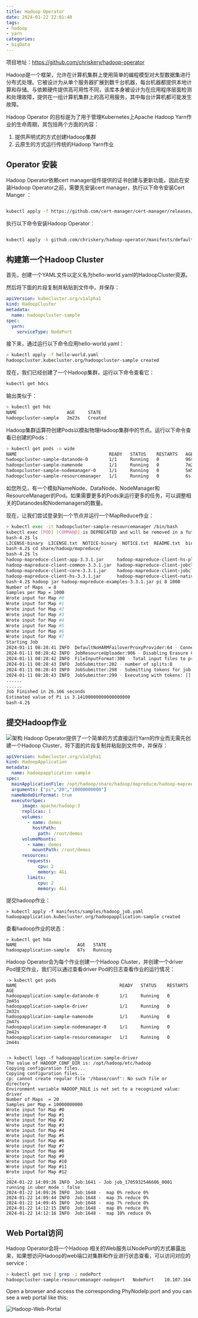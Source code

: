 ```yaml
---
title: Hadoop Operator
date: 2024-01-22 22:01:48
tags:
- hadoop
- yarn
categories:
- bigData
---
```

项目地址：https://github.com/chriskery/hadoop-operator

Hadoop是一个框架，允许在计算机集群上使用简单的编程模型对大型数据集进行分布式处理。它被设计为从单个服务器扩展到数千台机器，每台机器都提供本地计算和存储。与依赖硬件提供高可用性不同，该库本身被设计为在应用程序层面检测和处理故障，提供在一组计算机集群上的高可用服务，其中每台计算机都可能发生故障。


Hadoop Operator 的目标是为了用于管理Kubernetes上Apache Hadoop Yarn作业的生命周期，其包括两个方面的内容：
1. 提供声明式的方式创建Hadoop集群
2. 云原生的方式运行传统的Hadoop Yarn作业


## Operator 安装
Hadoop Operator依赖cert manager组件提供的证书创建与更新功能，因此在安装Hadoop Operator之前，需要先安装cert manager，执行以下命令安装Cert Manger ：

```bash

kubectl apply -f https://github.com/cert-manager/cert-manager/releases/download/v1.13.3/cert-manager.yaml

```

执行以下命令安装Hadoop  Operator：
```bash

kubectl apply -k github.com/chriskery/hadoop-operator/manifests/default

```

## 构建第一个Hadoop Cluster

首先，创建一个YAML文件以定义名为hello-world.yaml的HadoopCluster资源。

然后将下面的片段复制并粘贴到文件中，并保存：


```yaml
apiVersion: kubecluster.org/v1alpha1
kind: HadoopCluster
metadata:
  name: hadoopcluster-sample
spec:
  yarn:
    serviceType: NodePort
```

接下来，通过运行以下命令应用hello-world.yaml：
```bash
> kubectl apply -f hello-world.yaml                                                                                   
hadoopcluster.kubecluster.org/hadoopcluster-sample created
```

现在，我们已经创建了一个Hadoop集群，运行以下命令查看它：
```bash
kubectl get hdcs
```

输出类似于：
```bash
> kubectl get hdc                                             
NAME                   AGE     STATE
hadoopcluster-sample   2m23s   Created
```

Hadoop集群运算符创建Pods以模拟物理Hadoop集群中的节点。运行以下命令查看已创建的Pods：
```bash
> kubectl get pods -o wide
NAME                                   READY   STATUS    RESTARTS   AGE     IP               NODE   NOMINATED NODE   READINESS GATES
hadoopcluster-sample-datanode-0        1/1     Running   0          96s     10.244.0.100     k8s    <none>           <none>
hadoopcluster-sample-namenode          1/1     Running   0          7m25s   10.244.0.96      k8s    <none>           <none>
hadoopcluster-sample-nodemanager-0     1/1     Running   0          5m55s   10.244.0.99      k8s    <none>           <none>
hadoopcluster-sample-resourcemanager   1/1     Running   0          6s      10.244.0.101     k8s    <none>           <none>
```

如您所见，有一个模拟NameNode、DataNode、NodeManager和ResourceManager的Pod。如果需要更多的Pods来运行更多的任务，可以调整相关的Datanodes和Nodemanagers的数量。

现在，让我们尝试登录到一个节点并运行一个MapReduce作业：

```bash
> kubectl exec -it hadoopcluster-sample-resourcemanager /bin/bash
kubectl exec [POD] [COMMAND] is DEPRECATED and will be removed in a future version. Use kubectl exec [POD] -- [COMMAND] instead.
bash-4.2$ ls
LICENSE-binary  LICENSE.txt  NOTICE-binary  NOTICE.txt  README.txt  bin  etc  include  lib  libexec  licenses-binary  sbin  share
bash-4.2$ cd share/hadoop/mapreduce/
bash-4.2$ ls         
hadoop-mapreduce-client-app-3.3.1.jar     hadoop-mapreduce-client-hs-plugins-3.3.1.jar       hadoop-mapreduce-client-shuffle-3.3.1.jar   lib-examples
hadoop-mapreduce-client-common-3.3.1.jar  hadoop-mapreduce-client-jobclient-3.3.1-tests.jar  hadoop-mapreduce-client-uploader-3.3.1.jar  sources
hadoop-mapreduce-client-core-3.3.1.jar    hadoop-mapreduce-client-jobclient-3.3.1.jar        hadoop-mapreduce-examples-3.3.1.jar
hadoop-mapreduce-client-hs-3.3.1.jar      hadoop-mapreduce-client-nativetask-3.3.1.jar       jdiff
bash-4.2$ hadoop jar hadoop-mapreduce-examples-3.3.1.jar pi 8 1000
Number of Maps  = 8
Samples per Map = 1000
Wrote input for Map #0
Wrote input for Map #1
Wrote input for Map #2
Wrote input for Map #3
Wrote input for Map #4
Wrote input for Map #5
Wrote input for Map #6
Wrote input for Map #7
Starting Job
2024-01-11 08:28:41 INFO  DefaultNoHARMFailoverProxyProvider:64 - Connecting to ResourceManager at hadoopcluster-sample-resourcemanager/10.244.0.101:8032
2024-01-11 08:28:42 INFO  JobResourceUploader:906 - Disabling Erasure Coding for path: /tmp/hadoop-yarn/staging/hadoop/.staging/job_1704961336749_0001
2024-01-11 08:28:42 INFO  FileInputFormat:300 - Total input files to process : 8
2024-01-11 08:28:43 INFO  JobSubmitter:202 - number of splits:8
2024-01-11 08:28:43 INFO  JobSubmitter:298 - Submitting tokens for job: job_1704961336749_0001
2024-01-11 08:28:43 INFO  JobSubmitter:299 - Executing with tokens: []
......
......
Job Finished in 26.166 seconds
Estimated value of Pi is 3.14100000000000000000
bash-4.2$ 
```

## 提交Hadoop作业
![架构](https://github.com/chriskery/hadoop-operator/blob/master/docs/images/architecture.png?raw=true)
Hadoop Operator提供了一个简单的方式直接运行Yarn的作业而无需先创建一个Hadoop Cluster，将下面的片段复制并粘贴到文件中，并保存：
```yaml
apiVersion: kubecluster.org/v1alpha1
kind: HadoopApplication
metadata:
  name: hadoopapplication-sample
spec:
  mainApplicationFile: /opt/hadoop/share/hadoop/mapreduce/hadoop-mapreduce-examples-3.3.1.jar
  arguments: ["pi","20","10000000000"]
  nameNodeDirFormat: true
  executorSpec:
      image: apache/hadoop:3
      replicas: 1
      volumes:
        - name: demos
          hostPath:
            path: /root/demos
      volumeMounts:
        - name: demos
          mountPath: /root/demos
      resources:
        requests:
            cpu: 2
            memory: 4Gi
        limits:
            cpu: 2
            memory: 4Gi
```

提交hadoop作业：
```shell
> kubectl apply -f manifests/samples/hadoop_job.yaml               
hadoopapplication.kubecluster.org/hadoopapplication-sample created
```

查看hadoop作业的状态：
```shell
> kubectl get hda
NAME                       AGE   STATE
hadoopapplication-sample   67s   Running
```

Hadoop Operator会为每个作业创建一个Hadoop Cluster，并创建一个driver Pod提交作业，我们可以通过查看driver Pod的日志查看作业的运行情况：
```shell
·> kubectl get pods                                        
NAME                                       READY   STATUS    RESTARTS   AGE
hadoopapplication-sample-datanode-0        1/1     Running   0          2m45s
hadoopapplication-sample-driver            1/1     Running   0          2m32s
hadoopapplication-sample-namenode          1/1     Running   0          2m47s
hadoopapplication-sample-nodemanager-0     1/1     Running   0          2m42s
hadoopapplication-sample-resourcemanager   1/1     Running   0          2m44s


·> kubectl logs -f hadoopapplication-sample-driver                          
The value of HADOOP_CONF_DIR is: /opt/hadoop/etc/hadoop
Copying configuration files...
Copying configuration files...
cp: cannot create regular file '/hbase/conf': No such file or directory
Environment variable HADOOP_ROLE is not set to a recognized value: driver
Number of Maps  = 20
Samples per Map = 10000000000
Wrote input for Map #0
Wrote input for Map #1
Wrote input for Map #2
Wrote input for Map #3
Wrote input for Map #4
Wrote input for Map #5
Wrote input for Map #6
Wrote input for Map #7
Wrote input for Map #8
Wrote input for Map #9
Wrote input for Map #10
Wrote input for Map #11
Wrote input for Map #12
...
2024-01-22 14:09:26 INFO  Job:1641 - Job job_1705932546606_0001 running in uber mode : false
2024-01-22 14:09:26 INFO  Job:1648 -  map 0% reduce 0%
2024-01-22 14:09:44 INFO  Job:1648 -  map 3% reduce 0%
2024-01-22 14:09:45 INFO  Job:1648 -  map 7% reduce 0%
2024-01-22 14:12:15 INFO  Job:1648 -  map 8% reduce 0%
2024-01-22 14:12:16 INFO  Job:1648 -  map 10% reduce 0%
```


## Web Portal访问
Hadoop Operator会将一个Hadoop 相关的Web服务以NodePort的方式暴露出来，如果想访问Hadoop的web端口对集群和作业进行状态查看，可以访问对应的service：

```bash
> kubectl get svc | grep -i nodePort
hadoopcluster-sample-resourcemanager-nodeport   NodePort    10.107.164.217   <none>        8088:31505/TCP                        18m
```

Open a browser and access the corresponding PhyNodeIp:port and you can see a web portal like this:

![Hadoop-Web-Portal](https://github.com/chriskery/hadoop-cluster-operator/blob/master/docs/images/hadoop-web.png?raw=true)
